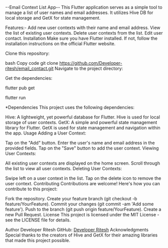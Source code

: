 --Email Context List App--
This Flutter application serves as a simple tool to manage a list of user names and email addresses. It utilizes Hive DB for local storage and GetX for state management.

Features:-
Add new user contexts with their name and email address.
View the list of existing user contexts.
Delete user contexts from the list.
Edit user contact.
Installation
Make sure you have Flutter installed. If not, follow the installation instructions on the official Flutter website.

Clone this repository:

bash
Copy code
git clone https://github.com/Developer-ritesh/email_contact.git
Navigate to the project directory:

Get the dependencies:

flutter pub get

flutter run

*Dependencies
This project uses the following dependencies:

Hive: A lightweight, yet powerful database for Flutter. Hive is used for local storage of user contexts.
GetX: A simple and powerful state management library for Flutter. GetX is used for state management and navigation within the app.
Usage
Adding a User Context:

Tap on the "Add" button.
Enter the user's name and email address in the provided fields.
Tap on the "Save" button to add the user context.
Viewing User Contexts:

All existing user contexts are displayed on the home screen.
Scroll through the list to view all user contexts.
Deleting User Contexts:

Swipe left on a user context in the list.
Tap on the delete icon to remove the user context.
Contributing
Contributions are welcome! Here's how you can contribute to this project:

Fork the repository.
Create your feature branch (git checkout -b feature/YourFeature).
Commit your changes (git commit -am 'Add some feature').
Push to the branch (git push origin feature/YourFeature).
Create a new Pull Request.
License
This project is licensed under the MIT License - see the LICENSE file for details.

Author
Developer Ritesh
GitHub: [Developer Ritesh](https://github.com/Developer-ritesh/)
Acknowledgments
Special thanks to the creators of Hive and GetX for their amazing libraries that made this project possible.
